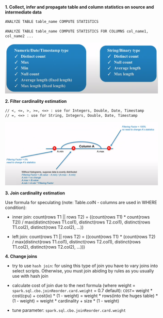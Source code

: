 **1. Collect, infer and propagate table and column statistics on source and intermediate data**

```hql
ANALYZE TABLE table_name COMPUTE STATISTICS

ANALYZE TABLE table_name COMPUTE STATISTICS FOR COLUMNS col_name1, col_name2 ...
```

![](img/getStatistics.png)


**2. Filter cardinality estimation**

```
// <, <=, >, >=, <=> : use for Integers, Double, Date, Timestamp
// =, <=> : use for String, Integers, Double, Date, Timestamp
```

![](img/cardinEx.png)


**3. Join cardinality estimation**

Use formula for speculating (note: Table.colN - columns are used in WHERE condition):

- inner join:
count(rows T1 || rows T2) = ((count(rows T1) *  count(rows T2)) / max(distinct(rows T1.col1), distinct(rows T2.col1), distinct(rows T1.col2), distinct(rows T2.col2), ...))

- left join:
count(rows T1 || rows T2) = ((count(rows T1) *  (count(rows T2) / max(distinct(rows T1.col1), distinct(rows T2.col1), distinct(rows T1.col2), distinct(rows T2.col2), ...)))

**4. Change joins**

- try to use `hash join`: for using this type of join you have to vary joins into select scripts. Otherwise, you must join abiding by rules as you usually use with hash join

- calculate cost of join due to the next formula (where weight = `spark.sql.cbo.joinReorder.card.weight` = 0.7 default):
`COST`= weight * cost(cpu) + cost(io) * (1 - weight) = weight * rows(into the huges table) * (1 - weight) = weight * cardinality + size * (1 - weight)

- tune parameter: `spark.sql.cbo.joinReorder.card.weight`
